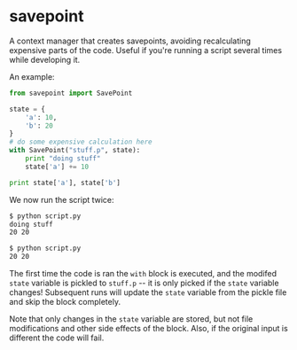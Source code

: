 savepoint
=========

A context manager that creates savepoints, avoiding recalculating expensive parts of the code. Useful if you're running a script several times while developing it.

An example:

```python
from savepoint import SavePoint

state = {
    'a': 10,
    'b': 20
}
# do some expensive calculation here
with SavePoint("stuff.p", state):
    print "doing stuff"
    state['a'] += 10

print state['a'], state['b']
```

We now run the script twice:

```bash
$ python script.py
doing stuff
20 20

$ python script.py
20 20
```

The first time the code is ran the ``with`` block is executed, and the modifed `state` variable is pickled to ``stuff.p`` -- it is only picked if the `state` variable changes! Subsequent runs will update the `state` variable from the pickle file and skip the block completely.

Note that only changes in the `state` variable are stored, but not file modifications and other side effects of the block. Also, if the original input is different the code will fail.
